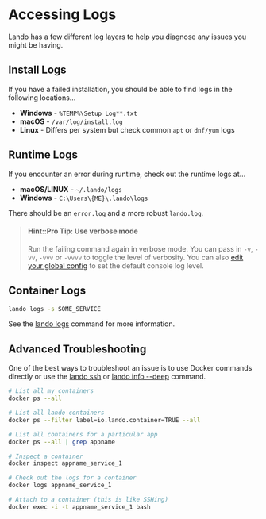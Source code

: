Accessing Logs
==============

Lando has a few different log layers to help you diagnose any issues you might be having.

Install Logs
------------

If you have a failed installation, you should be able to find logs in the following locations...

*   **Windows** - `%TEMP%\Setup Log**.txt`
*   **macOS** - `/var/log/install.log`
*   **Linux** - Differs per system but check common `apt` or `dnf/yum` logs

Runtime Logs
------------

If you encounter an error during runtime, check out the runtime logs at...

*   **macOS/LINUX** - `~/.lando/logs`
*   **Windows** - `C:\Users\{ME}\.lando\logs`

There should be an `error.log` and a more robust `lando.log`.

> #### Hint::Pro Tip: Use verbose mode
>
> Run the failing command again in verbose mode. You can pass in `-v`, `-vv`, `-vvv` or `-vvvv` to toggle the level of verbosity. You can also [edit your global config](./../config/config.html) to set the default console log level.

Container Logs
--------------

```bash
lando logs -s SOME_SERVICE
```

See the [lando logs](./../cli/logs.md) command for more information.

Advanced Troubleshooting
------------------------

One of the best ways to troubleshoot an issue is to use Docker commands directly or use the [lando ssh](./../cli/ssh.md) or [lando info --deep](./../cli/info.md) command.

```bash
# List all my containers
docker ps --all

# List all lando containers
docker ps --filter label=io.lando.container=TRUE --all

# List all containers for a particular app
docker ps --all | grep appname

# Inspect a container
docker inspect appname_service_1

# Check out the logs for a container
docker logs appname_service_1

# Attach to a container (this is like SSHing)
docker exec -i -t appname_service_1 bash
```
